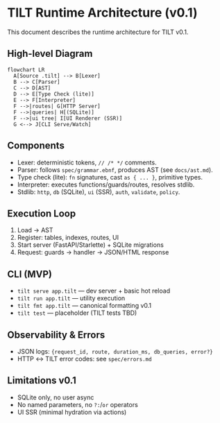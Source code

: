 # TILT Runtime Architecture (v0.1)

This document describes the runtime architecture for TILT v0.1.

## High-level Diagram
```mermaid
flowchart LR
  A[Source .tilt] --> B[Lexer]
  B --> C[Parser]
  C --> D[AST]
  D --> E[Type Check (lite)]
  E --> F[Interpreter]
  F -->|routes| G[HTTP Server]
  F -->|queries| H[(SQLite)]
  F -->|ui tree| I[UI Renderer (SSR)]
  G <--> J[CLI Serve/Watch]
```

## Components
- Lexer: deterministic tokens, `// /* */` comments.
- Parser: follows `spec/grammar.ebnf`, produces AST (see `docs/ast.md`).
- Type check (lite): `fn` signatures, cast `as { ... }`, primitive types.
- Interpreter: executes functions/guards/routes, resolves stdlib.
- Stdlib: `http`, `db` (SQLite), `ui` (SSR), `auth`, `validate`, `policy`.

## Execution Loop
1. Load → AST
2. Register: tables, indexes, routes, UI
3. Start server (FastAPI/Starlette) + SQLite migrations
4. Request: guards → handler → JSON/HTML response

## CLI (MVP)
- `tilt serve app.tilt` — dev server + basic hot reload
- `tilt run app.tilt` — utility execution
- `tilt fmt app.tilt` — canonical formatting v0.1
- `tilt test` — placeholder (TILT tests TBD)

## Observability & Errors
- JSON logs: `{request_id, route, duration_ms, db_queries, error?}`
- HTTP ↔ TILT error codes: see `spec/errors.md`

## Limitations v0.1
- SQLite only, no user async
- No named parameters, no `?:`/`or` operators
- UI SSR (minimal hydration via actions)
